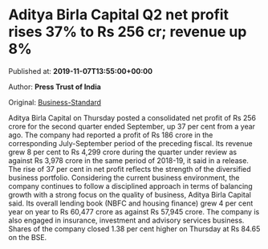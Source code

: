 
# Aditya Birla Capital Q2 net profit rises 37% to Rs 256 cr; revenue up 8%

Published at: **2019-11-07T13:55:00+00:00**

Author: **Press Trust of India**

Original: [Business-Standard](https://www.business-standard.com/article/pti-stories/aditya-birla-cap-q2-net-rises-37-pc-to-rs-256-cr-119110701465_1.html)

Aditya Birla Capital on Thursday posted a consolidated net profit of Rs 256 crore for the second quarter ended September, up 37 per cent from a year ago. The company had reported a profit of Rs 186 crore in the corresponding July-September period of the preceding fiscal.
Its revenue grew 8 per cent to Rs 4,299 crore during the quarter under review as against Rs 3,978 crore in the same period of 2018-19, it said in a release.
The rise of 37 per cent in net profit reflects the strength of the diversified business portfolio. Considering the current business environment, the company continues to follow a disciplined approach in terms of balancing growth with a strong focus on the quality of business, Aditya Birla Capital said.
Its overall lending book (NBFC and housing finance) grew 4 per cent year on year to Rs 60,477 crore as against Rs 57,945 crore.
The company is also engaged in insurance, investment and advisory services business.
Shares of the company closed 1.38 per cent higher on Thursday at Rs 84.65 on the BSE.
